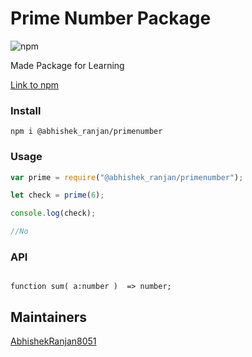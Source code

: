 # Prime Number Package

![npm](https://upload.wikimedia.org/wikipedia/commons/d/db/Npm-logo.svg)




Made Package for Learning

[Link to npm](https://www.npmjs.com/package/@abhishek_ranjan/primenumber)

### Install

```
npm i @abhishek_ranjan/primenumber

```

### Usage

```js
var prime = require("@abhishek_ranjan/primenumber");

let check = prime(6);

console.log(check);

//No
```

### API

```

function sum( a:number )  => number;
```


## Maintainers

[AbhishekRanjan8051](https://github.com/AbhishekRanjan8051)
